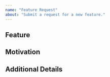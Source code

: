 ```yaml
---
name: "Feature Request"
about: "Submit a request for a new feature."
---
```


## Feature

<!-- Describe the feature you'd like to see. What should gobbli do that it doesn't already? -->

## Motivation

<!-- Why would this feature be useful for you and other users? -->

## Additional Details

<!-- Provide anything else you think will help us, including suggested implementation, links to relevant resources, etc. -->
